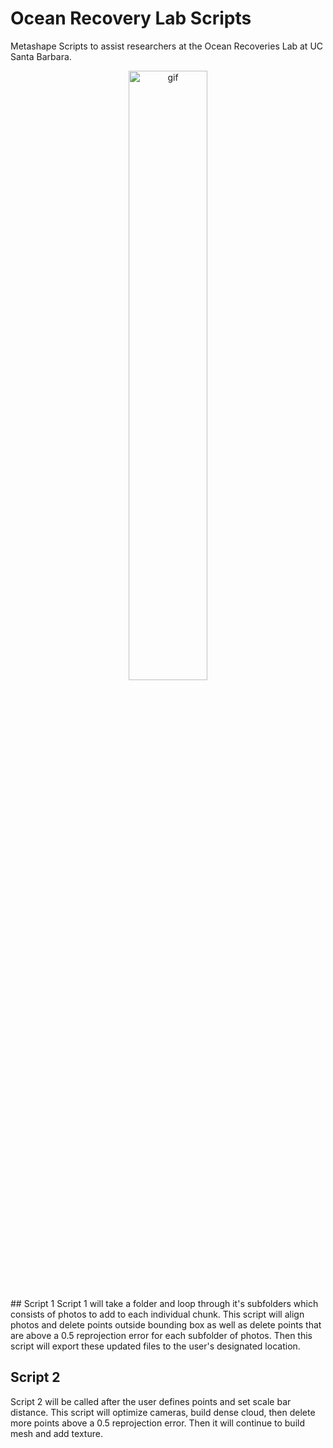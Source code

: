 # Ocean Recovery Lab Scripts
Metashape Scripts to assist researchers at the Ocean Recoveries Lab at UC Santa Barbara.
<p align="center">
<img src="https://media.giphy.com/media/xT9DPxv8oh2UCSZFYs/giphy.gif" width="50%" alt="gif">
</p>
## Script 1
Script 1 will take a folder and loop through it's subfolders which consists of photos to add to each individual chunk. This script will align photos and delete points outside bounding box as well as delete points that are above a 0.5 reprojection error for each subfolder of photos. Then this script will export these updated files to the user's designated location. 

## Script 2
Script 2 will be called after the user defines points and set scale bar distance. This script will optimize cameras, build dense cloud, then delete more points above a 0.5 reprojection error. Then it will continue 
to build mesh and add texture.


